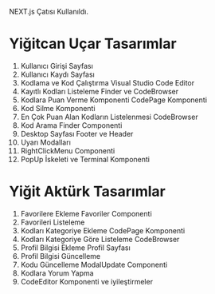 NEXT.js Çatısı Kullanıldı.

# Yiğitcan Uçar Tasarımlar #
1. Kullanıcı Girişi Sayfası
2. Kullanıcı Kaydı Sayfası
3. Kodlama ve Kod Çalıştırma Visual Studio Code Editor
4. Kayıtlı Kodları Listeleme Finder ve CodeBrowser
5. Kodlara Puan Verme Komponenti CodePage Komponenti
6. Kod Silme Komponenti
7. En Çok Puan Alan Kodların Listelenmesi CodeBrowser
8. Kod Arama Finder Componenti
9. Desktop Sayfası Footer ve Header
10. Uyarı Modalları
11. RightClickMenu Componenti
12. PopUp İskeleti ve Terminal Komponenti

# Yiğit Aktürk Tasarımlar #
1. Favorilere Ekleme Favoriler Componenti
2. Favorileri Listeleme
3. Kodları Kategoriye Ekleme CodePage Komponenti
4. Kodları Kategoriye Göre Listeleme CodeBrowser
5. Profil Bilgisi Ekleme Profil Sayfası
6. Profil Bilgisi Güncelleme
7. Kodu Güncelleme ModalUpdate Componenti
8. Kodlara Yorum Yapma
9. CodeEditor Komponenti ve iyileştirmeler
